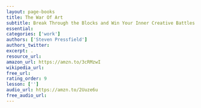 ```yaml
---
layout: page-books
title: The War Of Art
subtitle: Break Through the Blocks and Win Your Inner Creative Battles
essential: 
categories: ['work']
authors: ['Steven Pressfield']
authors_twitter: 
excerpt: .
resource_url: 
amazon_url: https://amzn.to/3cRMzwI
wikipedia_url: 
free_url: 
rating_order: 9
lesson: ['']
audio_url: https://amzn.to/2Uuze6u
free_audio_url: 
---
```


